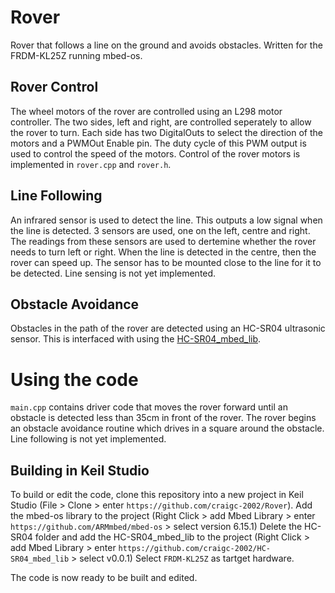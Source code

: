 # Rover
Rover that follows a line on the ground and avoids obstacles. Written for the FRDM-KL25Z running mbed-os.

## Rover Control
The wheel motors of the rover are controlled using an L298 motor controller.
The two sides, left and right, are controlled seperately to allow the rover to turn. Each side has two DigitalOuts to select the direction of the motors and a PWMOut Enable pin.
The duty cycle of this PWM output is used to control the speed of the motors.
Control of the rover motors is implemented in `rover.cpp` and `rover.h`.

## Line Following
An infrared sensor is used to detect the line. This outputs a low signal when the line is detected.
3 sensors are used, one on the left, centre and right. The readings from these sensors are used to dertemine whether the rover needs to turn left or right.
When the line is detected in the centre, then the rover can speed up.
The sensor has to be mounted close to the line for it to be detected.
Line sensing is not yet implemented.

## Obstacle Avoidance
Obstacles in the path of the rover are detected using an HC-SR04 ultrasonic sensor.
This is interfaced with using the [HC-SR04_mbed_lib](https://github.com/craigc-2002/HC-SR04_mbed_lib).

# Using the code
`main.cpp` contains driver code that moves the rover forward until an obstacle is detected less than 35cm in front of the rover.
The rover begins an obstacle avoidance routine which drives in a square around the obstacle.
Line following is not yet implemented.

## Building in Keil Studio
To build or edit the code, clone this repository into a new project in Keil Studio (File > Clone > enter `https://github.com/craigc-2002/Rover`).
Add the mbed-os library to the project (Right Click > add Mbed Library > enter `https://github.com/ARMmbed/mbed-os` > select version 6.15.1)
Delete the HC-SR04 folder and add the HC-SR04_mbed_lib to the project (Right Click > add Mbed Library > enter `https://github.com/craigc-2002/HC-SR04_mbed_lib` > select v0.0.1)
Select `FRDM-KL25Z` as tartget hardware.

The code is now ready to be built and edited.
